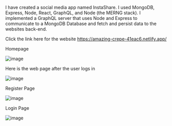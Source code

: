 I have created a social media app named InstaShare. I used MongoDB, Express, Node, React, GraphQL, and Node (the MERNG stack).
I implemented a GraphQL server that uses Node and Express to communicate to a MongoDB Database and fetch and persist data to the websites back-end.

Click the link here for the website
https://amazing-crepe-41eac6.netlify.app/

Homepage

![image](https://user-images.githubusercontent.com/83522315/198906377-f5ff79af-89f1-494c-a622-470c777de488.png)

Here is the web page after the user logs in

![image](https://user-images.githubusercontent.com/83522315/203159011-bb4102c6-2b4f-4281-a01e-75abad8974f9.png)

Register Page

![image](https://user-images.githubusercontent.com/83522315/203159101-8be5b84e-eed0-40a9-991f-59580b32143b.png)

Login Page

![image](https://user-images.githubusercontent.com/83522315/203159061-87c9a1d7-908b-4644-8d50-97869bbcc828.png)



